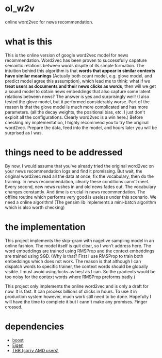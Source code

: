 # ol_w2v
online word2vec for news recommendation.

# what is this
This is the online version of google word2vec model for news recommendation. Word2vec has been proven to successfully capature semantic relations between words dispite of its simple formation. The intuition behind this algorithm is that **words that appear in similar contexts have similar meanings** (Actually both count model, e.g. glove model, and predict model agree this assumption), which lead me to think: what if we **treat users as documents and their news clicks as words**, then will we get a sound model to obtain news embeddings that also capture some latent relations between news? The answer is yes and surprisingly well! (I also tested the glove model, but it performed considerably worse. Part of the reason is that the glove model is much more complicated and has more parameters. (all the decay weights, the positional bias, etc. I just don't exploit all the configurations. Clearly word2vec is a win here.) Before checking my implementation, I highly recommend you to try the original word2vec. Prepare the data, feed into the model, and hours later you will be surprised as I was.

# things need to be addressed
By now, I would assume that you've already tried the original word2vec on your news recommendation logs and find it promissing. But wait, the original word2vec read all the data at once, fix the vocabulary, then do the training. In news recommendation, clearly these conditions cann't meet. Every second, new news rushes in and old news fades out. The vocabulary changes constantly. And time is crucial in news recommendation. The offline routine which performs very good is useless under this scenario. We need a online algorithm! (The gensim lib implements a mini-batch algorithm which is also worth checking)

# the implementation
This project implements the skip-gram with nagetive sampling model in an online fashion. The model itself is quit clear, so I won't address here. The word embeddings are trained using RMSProp and the context embeddings are trained using SGD. (Why is that? First I use RMSProp to train both embeddings which does not work. The reason is that although I can dispatch words to specific trainer, the context words should be globally visible. I must avoid using locks as best as I can. So the gradients would be too noisy for the context words where RMSProp preforms badly.)

This project only implements the online word2vec and is only a draft for now. It is fast. It can process billions of clicks in hours. To use it in production system however, much work still need to be done. Hopefully I will have the time to complete it but I cann't make any promises. Finger crossed.

# dependencies
* [boost](http://www.boost.org/)
* [Eigen](http://eigen.tuxfamily.org/index.php?title=Main_Page)
* [TBB (sorry AMD users)](https://www.threadingbuildingblocks.org/)


